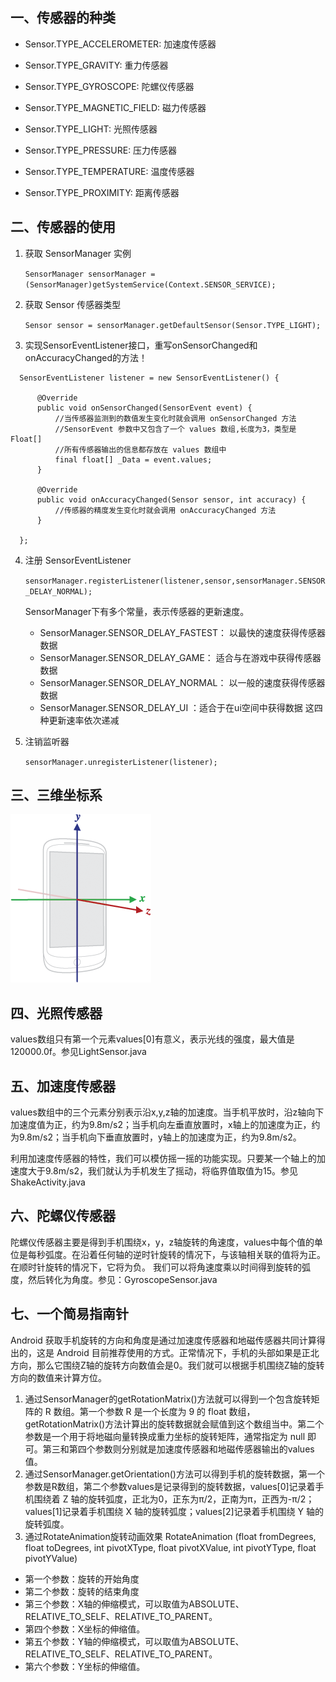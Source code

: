 ## 一、传感器的种类

+ Sensor.TYPE_ACCELEROMETER: 加速度传感器

+ Sensor.TYPE_GRAVITY: 重力传感器

+ Sensor.TYPE_GYROSCOPE: 陀螺仪传感器

+ Sensor.TYPE_MAGNETIC_FIELD: 磁力传感器

+ Sensor.TYPE_LIGHT: 光照传感器

+ Sensor.TYPE_PRESSURE: 压力传感器

+ Sensor.TYPE_TEMPERATURE: 温度传感器

+ Sensor.TYPE_PROXIMITY: 距离传感器

## 二、传感器的使用

1. 获取 SensorManager 实例

    `SensorManager sensorManager = (SensorManager)getSystemService(Context.SENSOR_SERVICE);`
  
2. 获取 Sensor 传感器类型

    `Sensor sensor = sensorManager.getDefaultSensor(Sensor.TYPE_LIGHT);`
  
3. 实现SensorEventListener接口，重写onSensorChanged和onAccuracyChanged的方法！
```
  SensorEventListener listener = new SensorEventListener() { 
  
      @Override 
      public void onSensorChanged(SensorEvent event) { 
          //当传感器监测到的数值发生变化时就会调用 onSensorChanged 方法 
          //SensorEvent 参数中又包含了一个 values 数组,长度为3，类型是Float[]
          //所有传感器输出的信息都存放在 values 数组中
          final float[] _Data = event.values;
      } 
      
      @Override 
      public void onAccuracyChanged(Sensor sensor, int accuracy) { 
          //传感器的精度发生变化时就会调用 onAccuracyChanged 方法 
      } 
      
  };
```

4. 注册 SensorEventListener

    `sensorManager.registerListener(listener,sensor,sensorManager.SENSOR_DELAY_NORMAL);`
    
    SensorManager下有多个常量，表示传感器的更新速度。

    + SensorManager.SENSOR_DELAY_FASTEST： 以最快的速度获得传感器数据
    + SensorManager.SENSOR_DELAY_GAME： 适合与在游戏中获得传感器数据
    + SensorManager.SENSOR_DELAY_NORMAL： 以一般的速度获得传感器数据
    + SensorManager.SENSOR_DELAY_UI ：适合于在ui空间中获得数据
    这四种更新速率依次递减

5. 注销监听器

    `sensorManager.unregisterListener(listener);`
    
## 三、三维坐标系
![](https://github.com/YatesChiang/AppFuncDemo/blob/master/DemoImg/sensor_xyz.jpg)

## 四、光照传感器
values数组只有第一个元素values[0]有意义，表示光线的强度，最大值是120000.0f。参见LightSensor.java

## 五、加速度传感器
values数组中的三个元素分别表示沿x,y,z轴的加速度。当手机平放时，沿z轴向下加速度值为正，约为9.8m/s2；当手机向左垂直放置时，x轴上的加速度为正，约为9.8m/s2；当手机向下垂直放置时，y轴上的加速度为正，约为9.8m/s2。

利用加速度传感器的特性，我们可以模仿摇一摇的功能实现。只要某一个轴上的加速度大于9.8m/s2，我们就认为手机发生了摇动，将临界值取值为15。参见ShakeActivity.java

## 六、陀螺仪传感器
陀螺仪传感器主要是得到手机围绕x，y，z轴旋转的角速度，values中每个值的单位是每秒弧度。在沿着任何轴的逆时针旋转的情况下，与该轴相关联的值将为正。在顺时针旋转的情况下，它将为负。 我们可以将角速度乘以时间得到旋转的弧度，然后转化为角度。参见：GyroscopeSensor.java

## 七、一个简易指南针
Android 获取手机旋转的方向和角度是通过加速度传感器和地磁传感器共同计算得出的，这是 Android 目前推荐使用的方式。正常情况下，手机的头部如果是正北方向，那么它围绕Z轴的旋转方向数值会是0。我们就可以根据手机围绕Z轴的旋转方向的数值来计算方位。

 1. 通过SensorManager的getRotationMatrix()方法就可以得到一个包含旋转矩阵的 R 数组。第一个参数 R 是一个长度为 9 的 float 数组， getRotationMatrix()方法计算出的旋转数据就会赋值到这个数组当中。第二个参数是一个用于将地磁向量转换成重力坐标的旋转矩阵，通常指定为 null 即可。第三和第四个参数则分别就是加速度传感器和地磁传感器输出的values 值。
 2. 通过SensorManager.getOrientation()方法可以得到手机的旋转数据，第一个参数是R数组，第二个参数values是记录得到的旋转数据，values[0]记录着手机围绕着 Z 轴的旋转弧度，正北为0，正东为π/2，正南为π，正西为-π/2；values[1]记录着手机围绕 X 轴的旋转弧度；values[2]记录着手机围绕 Y 轴的旋转弧度。
 3. 通过RotateAnimation旋转动画效果
  RotateAnimation (float fromDegrees, float toDegrees, int pivotXType, float pivotXValue, int pivotYType, float pivotYValue) 
 
+ 第一个参数：旋转的开始角度  
+ 第二个参数：旋转的结束角度  
+ 第三个参数：X轴的伸缩模式，可以取值为ABSOLUTE、RELATIVE_TO_SELF、RELATIVE_TO_PARENT。  
+ 第四个参数：X坐标的伸缩值。   
+ 第五个参数：Y轴的伸缩模式，可以取值为ABSOLUTE、RELATIVE_TO_SELF、RELATIVE_TO_PARENT。     
+ 第六个参数：Y坐标的伸缩值。     


